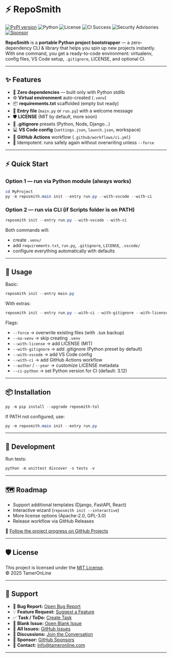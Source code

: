 # ⚡ RepoSmith 

[![PyPI version](https://img.shields.io/pypi/v/reposmith-tol?style=flat-square)](https://pypi.org/project/reposmith-tol/)
![Python](https://img.shields.io/pypi/pyversions/reposmith-tol?style=flat-square)
![License](https://img.shields.io/github/license/liebemama/RepoSmith?style=flat-square)
![CI Success](https://img.shields.io/github/actions/workflow/status/liebemama/RepoSmith/ci.yml?branch=main&label=CI%20Success&style=flat-square&logo=github)
![Security Advisories](https://img.shields.io/badge/Advisories-Active-blue?style=flat-square&logo=github)
[![Sponsor](https://img.shields.io/badge/Sponsor-💖-pink?style=flat-square)](https://github.com/sponsors/liebemama)



**RepoSmith** is a **portable Python project bootstrapper** — a zero-dependency CLI & library that helps you spin up new projects instantly.  
With one command, you get a ready-to-code environment: virtualenv, config files, VS Code setup, `.gitignore`, LICENSE, and optional CI.

---

## ✨ Features
- 🚀 **Zero dependencies** — built only with Python stdlib
- ⚙️ **Virtual environment** auto-created (`.venv`)
- 📦 **requirements.txt** scaffolded (empty but ready)
- 📝 **Entry file** (`main.py` or `run.py`) with a welcome message
- 🛡 **LICENSE** (MIT by default, more soon)
- 🙈 **.gitignore** presets (Python, Node, Django…)
- 💻 **VS Code config** (`settings.json`, `launch.json`, workspace)
- 🔄 **GitHub Actions** workflow (`.github/workflows/ci.yml`)
- 🔧 Idempotent: runs safely again without overwriting unless `--force`

---

## ⚡ Quick Start

### Option 1 — run via Python module (always works)
```powershell
cd MyProject
py -m reposmith.main init --entry run.py --with-vscode --with-ci
```

### Option 2 — run via CLI (if Scripts folder is on PATH)
```powershell
reposmith init --entry run.py --with-vscode --with-ci
```

Both commands will:
- create `.venv/`
- add `requirements.txt`, `run.py`, `.gitignore`, `LICENSE`, `.vscode/`
- configure everything automatically with defaults

---

## 🚀 Usage

Basic:
```powershell
reposmith init --entry main.py
```

With extras:
```powershell
reposmith init --entry run.py --with-ci --with-gitignore --with-license --with-vscode --author "YourName"
```

Flags:
- `--force` → overwrite existing files (with `.bak` backup)
- `--no-venv` → skip creating `.venv`
- `--with-license` → add LICENSE (MIT)
- `--with-gitignore` → add .gitignore (Python preset by default)
- `--with-vscode` → add VS Code config
- `--with-ci` → add GitHub Actions workflow
- `--author` / `--year` → customize LICENSE metadata
- `--ci-python` → set Python version for CI (default: 3.12)

---

## 📦 Installation
```powershell
py -m pip install --upgrade reposmith-tol
```

If PATH not configured, use:
```powershell
py -m reposmith.main init --entry run.py
```

---

## 🧪 Development
Run tests:
```powershell
python -m unittest discover -s tests -v
```

---

## 🗺️ Roadmap

- Support additional templates (Django, FastAPI, React)
- Interactive wizard (`reposmith init --interactive`)
- More license options (Apache-2.0, GPL-3.0)
- Release workflow via GitHub Releases

🔗 [Follow the project progress on GitHub Projects](https://github.com/orgs/liebemama/projects/2)


---


## 🛡 License
This project is licensed under the [MIT License](https://github.com/liebemama/RepoSmith/blob/main/LICENSE).  
© 2025 TamerOnLine

---

## 💬 Support

- 🐞 **Bug Report:** [Open Bug Report](https://github.com/liebemama/RepoSmith/issues/new?template=bug.yml)  
- 💡 **Feature Request:** [Suggest a Feature](https://github.com/liebemama/RepoSmith/issues/new?template=feature.yml)  
- ✅ **Task / ToDo:** [Create Task](https://github.com/liebemama/RepoSmith/issues/new?assignees=&labels=task&template=task.yml)  
- 📄 **Blank Issue:** [Open Blank Issue](https://github.com/liebemama/RepoSmith/issues/new)  
- 📂 **All Issues:** [GitHub Issues](https://github.com/liebemama/RepoSmith/issues)  
- 💬 **Discussions:** [Join the Conversation](https://github.com/liebemama/RepoSmith/discussions)  
- 💖 **Sponsor:** [GitHub Sponsors](https://github.com/sponsors/liebemama)  
- 📧 **Contact:** [info@tameronline.com](mailto:info@tameronline.com)

---


